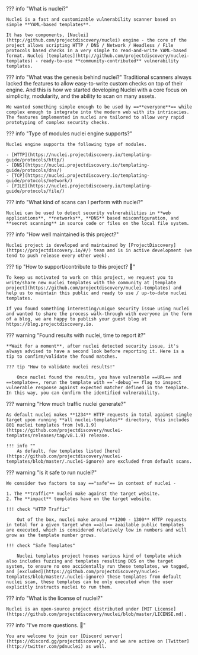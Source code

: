 ??? info "What is nuclei?"

	Nuclei is a fast and customizable vulnerability scanner based on simple **YAML-based templates**.
	
	It has two components, [Nuclei](http://github.com/projectdiscovery/nuclei) engine - the core of the project allows scripting HTTP / DNS / Network / Headless / File protocols based checks in a very simple to read-and-write YAML-based format. Nuclei [templates](http://github.com/projectdiscovery/nuclei-templates) - ready-to-use **community-contributed** vulnerability templates.


??? info "What was the genesis behind nuclei?"
	Traditional scanners always lacked the features to allow easy-to-write custom checks on top of their engine. And this is how we started developing Nuclei with a core focus on simplicity, modularity, and the ability to scan on many assets.

	We wanted something simple enough to be used by ==**everyone**== while complex enough to integrate into the modern web with its intricacies. The features implemented in nuclei are tailored to allow very rapid prototyping of complex security checks.

??? info "Type of modules nuclei engine supports?"

	Nuclei engine supports the following type of modules.

	- [HTTP](https://nuclei.projectdiscovery.io/templating-guide/protocols/http/)
	- [DNS](https://nuclei.projectdiscovery.io/templating-guide/protocols/dns/)
	- [TCP](https://nuclei.projectdiscovery.io/templating-guide/protocols/network/)
	- [FILE](https://nuclei.projectdiscovery.io/templating-guide/protocols/file/)

??? info "What kind of scans can I perform with nuclei?"

	Nuclei can be used to detect security vulnerabilities in **web applications**, **networks**, **DNS** based misconfiguration, and **secret scanning** in source code or files on the local file system.

??? info "How well maintained is this project?"

	Nuclei project is developed and maintained by [ProjectDiscovery](https://projectdiscovery.io/#/) team and is in active development (we tend to push release every other week).

??? tip "How to support/contribute to this project? 💙"

	To keep us motivated to work on this project, we request you to write/share new nuclei templates with the community at [template project](https://github.com/projectdiscovery/nuclei-templates) and help us to maintain this public and ready to use / up-to-date nuclei templates.

	If you found something interesting/unique security issue using nuclei and wanted to share the process walk-through with everyone in the form of a blog, we are happy to publish your guest blog at https://blog.projectdiscovery.io.

??? warning "Found results with nuclei, time to report it?"

	**Wait for a moment**, after nuclei detected security issue, it's always advised to have a second look before reporting it. Here is a tip to confirm/validate the found matches.

	??? tip "How to validate nuclei results!"

		Once nuclei found the results, you have vulnerable ==URL== and ==template==, rerun the template with ==`-debug`== flag to inspect vulnerable response against expected matcher defined in the template. In this way, you can confirm the identified vulnerability.

??? warning "How much traffic nuclei generate?"
	
	As default nuclei makes **1234** HTTP requests in total against single target upon running **all nuclei-templates** directory, this includes 801 nuclei templates from [v8.1.9](https://github.com/projectdiscovery/nuclei-templates/releases/tag/v8.1.9) release.

	!!! info ""
		As default, few templates listed [here](https://github.com/projectdiscovery/nuclei-templates/blob/master/.nuclei-ignore) are excluded from default scans.


??? warning "Is it safe to run nuclei?"

	We consider two factors to say =="safe"== in context of nuclei -

	1. The **traffic** nuclei make against the target website.
	2. The **impact** templates have on the target website.

	!!! check "HTTP Traffic"

		Out of the box, nuclei make around **1200 - 1300** HTTP requests in total for a given target when ==all== available public templates are executed, which is considered relatively low in numbers and will grow as the template number grows.

	!!! check "Safe Templates"

		Nuclei templates project houses various kind of template which also includes fuzzing and templates resulting DOS on the target system, to ensure no one accidentally run these templates, we tagged, and [excluded](https://github.com/projectdiscovery/nuclei-templates/blob/master/.nuclei-ignore) these templates from default nuclei scan, these templates can be only executed when the user explicitly instructs nuclei to run them. 

??? info "What is the license of nuclei?"

	Nuclei is an open-source project distributed under [MIT License](https://github.com/projectdiscovery/nuclei/blob/master/LICENSE.md).


??? info "I've more questions. 🙋"
	
	You are welcome to join our [Discord server](https://discord.gg/projectdiscovery), and we are active on [Twitter](http://twitter.com/pdnuclei) as well.